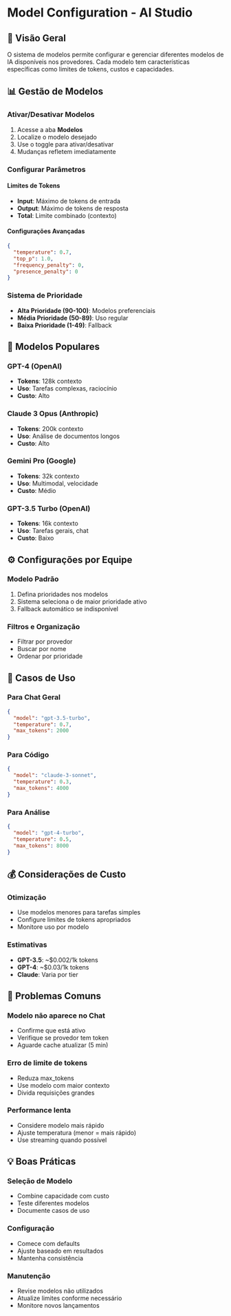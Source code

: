 # Model Configuration - AI Studio

## 🧠 Visão Geral

O sistema de modelos permite configurar e gerenciar diferentes modelos de IA disponíveis nos provedores. Cada modelo tem características específicas como limites de tokens, custos e capacidades.

## 📊 Gestão de Modelos

### Ativar/Desativar Modelos

1. Acesse a aba **Modelos**
2. Localize o modelo desejado
3. Use o toggle para ativar/desativar
4. Mudanças refletem imediatamente

### Configurar Parâmetros

#### Limites de Tokens

- **Input**: Máximo de tokens de entrada
- **Output**: Máximo de tokens de resposta
- **Total**: Limite combinado (contexto)

#### Configurações Avançadas

```json
{
  "temperature": 0.7,
  "top_p": 1.0,
  "frequency_penalty": 0,
  "presence_penalty": 0
}
```

### Sistema de Prioridade

- **Alta Prioridade (90-100)**: Modelos preferenciais
- **Média Prioridade (50-89)**: Uso regular
- **Baixa Prioridade (1-49)**: Fallback

## 🎯 Modelos Populares

### GPT-4 (OpenAI)

- **Tokens**: 128k contexto
- **Uso**: Tarefas complexas, raciocínio
- **Custo**: Alto

### Claude 3 Opus (Anthropic)

- **Tokens**: 200k contexto
- **Uso**: Análise de documentos longos
- **Custo**: Alto

### Gemini Pro (Google)

- **Tokens**: 32k contexto
- **Uso**: Multimodal, velocidade
- **Custo**: Médio

### GPT-3.5 Turbo (OpenAI)

- **Tokens**: 16k contexto
- **Uso**: Tarefas gerais, chat
- **Custo**: Baixo

## ⚙️ Configurações por Equipe

### Modelo Padrão

1. Defina prioridades nos modelos
2. Sistema seleciona o de maior prioridade ativo
3. Fallback automático se indisponível

### Filtros e Organização

- Filtrar por provedor
- Buscar por nome
- Ordenar por prioridade

## 🔧 Casos de Uso

### Para Chat Geral

```json
{
  "model": "gpt-3.5-turbo",
  "temperature": 0.7,
  "max_tokens": 2000
}
```

### Para Código

```json
{
  "model": "claude-3-sonnet",
  "temperature": 0.3,
  "max_tokens": 4000
}
```

### Para Análise

```json
{
  "model": "gpt-4-turbo",
  "temperature": 0.5,
  "max_tokens": 8000
}
```

## 💰 Considerações de Custo

### Otimização

- Use modelos menores para tarefas simples
- Configure limites de tokens apropriados
- Monitore uso por modelo

### Estimativas

- **GPT-3.5**: ~$0.002/1k tokens
- **GPT-4**: ~$0.03/1k tokens
- **Claude**: Varia por tier

## 🚨 Problemas Comuns

### Modelo não aparece no Chat

- Confirme que está ativo
- Verifique se provedor tem token
- Aguarde cache atualizar (5 min)

### Erro de limite de tokens

- Reduza max_tokens
- Use modelo com maior contexto
- Divida requisições grandes

### Performance lenta

- Considere modelo mais rápido
- Ajuste temperatura (menor = mais rápido)
- Use streaming quando possível

## 💡 Boas Práticas

### Seleção de Modelo

- Combine capacidade com custo
- Teste diferentes modelos
- Documente casos de uso

### Configuração

- Comece com defaults
- Ajuste baseado em resultados
- Mantenha consistência

### Manutenção

- Revise modelos não utilizados
- Atualize limites conforme necessário
- Monitore novos lançamentos
